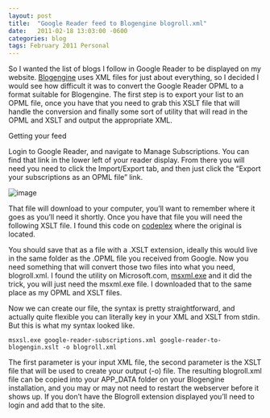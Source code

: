 ```yaml
---
layout: post
title:  "Google Reader feed to Blogengine blogroll.xml"
date:   2011-02-18 13:03:00 -0600
categories: blog
tags: February 2011 Personal
---
```

So I wanted the list of blogs I follow in Google Reader to be displayed on my website. [Blogengine](http://blogengine.codeplex.com/) uses XML files for just about everything, so I decided I would see how difficult it was to convert the Google Reader OPML to a format suitable for Blogengine. The first step is to export your list to an OPML file, once you have that you need to grab this XSLT file that will handle the conversion and finally some sort of utility that will read in the OPML and XSLT and output the appropriate XML.

Getting your feed

Login to Google Reader, and navigate to Manage Subscriptions. You can find that link in the lower left of your reader display. From there you will need you need to click the Import/Export tab, and then just click the “Export your subscriptions as an OPML file” link.

![image](https://prdwebappstorage.blob.core.windows.net/pattontech/images/image.png)

That file will download to your computer, you’ll want to remember where it goes as you’ll need it shortly. Once you have that file you will need the following XSLT file. I found this code on [codeplex](http://blogengine.codeplex.com/discussions/62162) where the original is located.

You should save that as a file with a .XSLT extension, ideally this would live in the same folder as the .OPML file you received from Google. Now you need something that will convert those two files into what you need, blogroll.xml. I found the utility on Microsoft.com, [msxml.exe](http://www.microsoft.com/downloads/en/details.aspx?FamilyID=2fb55371-c94e-4373-b0e9-db4816552e41&displaylang=en) and it did the trick, you will just need the msxml.exe file. I downloaded that to the same place as my OPML and XSLT files.

Now we can create our file, the syntax is pretty straightforward, and actually quite flexible you can literally key in your XML and XSLT from stdin. But this is what my syntax looked like.

``` dos
msxsl.exe google-reader-subscriptions.xml google-reader-to-blogengin.xslt -o blogroll.xml
```

The first parameter is your input XML file, the second parameter is the XSLT file that will be used to create your output (-o) file. The resulting blogroll.xml file can be copied into your APP_DATA folder on your Blogengine installation, and you may or may not need to restart the webserver before it shows up. If you don’t have the Blogroll extension displayed you’ll need to login and add that to the site.
